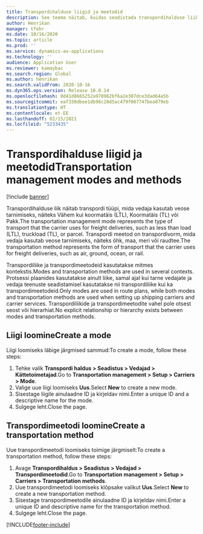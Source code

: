 ```yaml
---
title: Transpordihalduse liigid ja meetodid
description: See teema näitab, kuidas seadistada transpordihalduse liike ja meetodeid.
author: Henrikan
manager: tfehr
ms.date: 10/16/2020
ms.topic: article
ms.prod: ''
ms.service: dynamics-ax-applications
ms.technology: ''
audience: Application User
ms.reviewer: kamaybac
ms.search.region: Global
ms.author: henrikan
ms.search.validFrom: 2020-10-16
ms.dyn365.ops.version: Release 10.0.14
ms.openlocfilehash: 0d41d8665252a978962bf6a2e307dce3dad64a5b
ms.sourcegitcommit: eaf330dbee1db96c20d5ac479f007747bea079eb
ms.translationtype: HT
ms.contentlocale: et-EE
ms.lasthandoff: 02/15/2021
ms.locfileid: "5233435"
---
```

# <a name="transportation-management-modes-and-methods"></a><span data-ttu-id="e74d0-103">Transpordihalduse liigid ja meetodid</span><span class="sxs-lookup"><span data-stu-id="e74d0-103">Transportation management modes and methods</span></span>

[!include [banner](../includes/banner.md)]

<span data-ttu-id="e74d0-104">Transpordihalduse liik näitab transpordi tüüpi, mida vedaja kasutab veose tarnimiseks, näiteks Vähem kui koormatäis (LTL), Koormatäis (TL) või Pakk.</span><span class="sxs-lookup"><span data-stu-id="e74d0-104">The transportation management  mode represents the type of transport that the carrier uses for freight deliveries, such as less than load (LTL), truckload (TL), or parcel.</span></span> <span data-ttu-id="e74d0-105">Transpordi meetod on transpordivorm, mida vedaja kasutab veose tarnimiseks, näiteks õhk, maa, meri või raudtee.</span><span class="sxs-lookup"><span data-stu-id="e74d0-105">The transportation method represents the form of transport that the carrier uses for freight deliveries, such as air, ground, ocean, or rail.</span></span>

<span data-ttu-id="e74d0-106">Transpordiliike ja transpordimeetodeid kasutatakse mitmes kontekstis.</span><span class="sxs-lookup"><span data-stu-id="e74d0-106">Modes and transportation methods are used in several contexts.</span></span> <span data-ttu-id="e74d0-107">Protsessi plaanides kasutatakse ainult liike, samal ajal kui tarne vedajate ja vedaja teenuste seadistamisel kasutatakse nii transpordiliike kui ka transpordimeetodeid.</span><span class="sxs-lookup"><span data-stu-id="e74d0-107">Only modes are used in route plans, while both modes and transportation methods are used when setting up shipping carriers and carrier services.</span></span> <span data-ttu-id="e74d0-108">Transpordiliikide ja transpordimeetodite vahel pole otsest seost või hierarhiat.</span><span class="sxs-lookup"><span data-stu-id="e74d0-108">No explicit relationship or hierarchy exists between modes and transportation methods.</span></span>

## <a name="create-a-mode"></a><span data-ttu-id="e74d0-109">Liigi loomine</span><span class="sxs-lookup"><span data-stu-id="e74d0-109">Create a mode</span></span>

<span data-ttu-id="e74d0-110">Liigi loomiseks läbige järgmised sammud:</span><span class="sxs-lookup"><span data-stu-id="e74d0-110">To create a mode, follow these steps:</span></span>

1. <span data-ttu-id="e74d0-111">Tehke valik **Transpordi haldus \> Seadistus \> Vedajad \> Kättetoimetajad**.</span><span class="sxs-lookup"><span data-stu-id="e74d0-111">Go to **Transportation management \> Setup \> Carriers \> Mode**.</span></span>
1. <span data-ttu-id="e74d0-112">Valige uue liigi loomiseks **Uus**.</span><span class="sxs-lookup"><span data-stu-id="e74d0-112">Select **New** to create a new mode.</span></span>
1. <span data-ttu-id="e74d0-113">Sisestage liigile ainulaadne ID ja kirjeldav nimi.</span><span class="sxs-lookup"><span data-stu-id="e74d0-113">Enter a unique ID and a descriptive name for the mode.</span></span>
1. <span data-ttu-id="e74d0-114">Sulgege leht.</span><span class="sxs-lookup"><span data-stu-id="e74d0-114">Close the page.</span></span>

## <a name="create-a-transportation-method"></a><span data-ttu-id="e74d0-115">Transpordimeetodi loomine</span><span class="sxs-lookup"><span data-stu-id="e74d0-115">Create a transportation method</span></span>

<span data-ttu-id="e74d0-116">Uue transpordimeetodi loomiseks toimige järgmiselt:</span><span class="sxs-lookup"><span data-stu-id="e74d0-116">To create a transportation method, follow these steps:</span></span>

1. <span data-ttu-id="e74d0-117">Avage **Transpordihaldus \> Seadistus \> Vedajad \> Transpordimeetodid**.</span><span class="sxs-lookup"><span data-stu-id="e74d0-117">Go to **Transportation management \> Setup \> Carriers \> Transportation methods**.</span></span>
1. <span data-ttu-id="e74d0-118">Uue transpordimeetodi loomiseks klõpsake valikut **Uus**.</span><span class="sxs-lookup"><span data-stu-id="e74d0-118">Select **New** to create a new transportation method.</span></span>
1. <span data-ttu-id="e74d0-119">Sisestage transpordimeetodile ainulaadne ID ja kirjeldav nimi.</span><span class="sxs-lookup"><span data-stu-id="e74d0-119">Enter a unique ID and descriptive name for the transportation method.</span></span>
1. <span data-ttu-id="e74d0-120">Sulgege leht.</span><span class="sxs-lookup"><span data-stu-id="e74d0-120">Close the page.</span></span>


[!INCLUDE[footer-include](../../includes/footer-banner.md)]